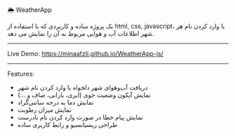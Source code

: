 🌦️ WeatherApp

یک پروژه ساده و کاربردی که با استفاده از html, css, javascript، با وارد کردن نام هر شهر اطلاعات آب و هوایی مربوط به آن را نمایش می دهد.

----------
Live Demo:
https://minaafzli.github.io/WeatherApp-js/

----------
Features: 

-  دریافت آب‌و‌هوای شهر دلخواه با وارد کردن نام شهر
-  نمایش آیکون وضعیت جوی (ابری، بارانی، صاف و ...)
- نمایش دما به درجه سانتی‌گراد
-  نمایش میزان رطوبت
-  نمایش پیام خطا در صورت وارد کردن نام نادرست
-  طراحی ریسپانسیو و رابط کاربری ساده
